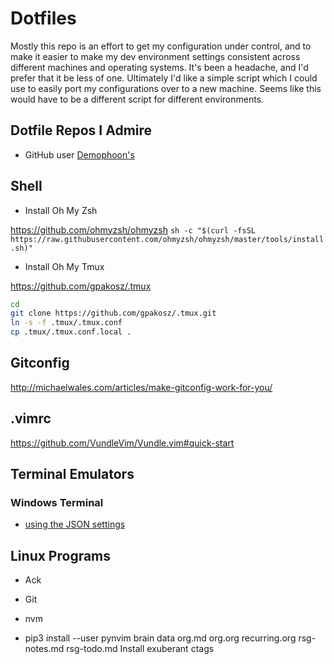 # Dotfiles

Mostly this repo is an effort to get my configuration under control, and to make it easier to make my dev environment settings consistent across different machines and operating systems. It's been a headache, and I'd prefer that it be less of one. Ultimately I'd like a simple script which I could use to easily port my configurations over to a new machine. Seems like this would have to be a different script for different environments.

## Dotfile Repos I Admire

- GitHub user [Demophoon's](https://github.com/demophoon/dotfiles)

## Shell

* Install Oh My Zsh

https://github.com/ohmyzsh/ohmyzsh
`sh -c "$(curl -fsSL https://raw.githubusercontent.com/ohmyzsh/ohmyzsh/master/tools/install.sh)"`

* Install Oh My Tmux

https://github.com/gpakosz/.tmux
```bash
cd
git clone https://github.com/gpakosz/.tmux.git
ln -s -f .tmux/.tmux.conf
cp .tmux/.tmux.conf.local .
```

## Gitconfig

http://michaelwales.com/articles/make-gitconfig-work-for-you/

## .vimrc
 
https://github.com/VundleVim/Vundle.vim#quick-start

## Terminal Emulators

### Windows Terminal

* [using the JSON settings](https://github.com/microsoft/terminal/blob/master/doc/cascadia/SettingsSchema.md)

## Linux Programs

* Ack
* Git
* nvm

* pip3 install --user pynvim
brain data org.md org.org recurring.org rsg-notes.md rsg-todo.md Install exuberant ctags
